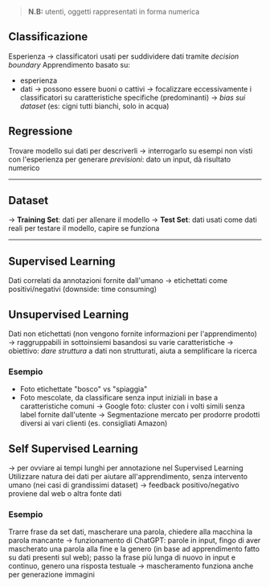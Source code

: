 > **N.B:** utenti, oggetti rappresentati in forma numerica

## Classificazione
Esperienza -> classificatori usati per suddividere dati tramite *decision boundary*
Apprendimento basato su:
- esperienza
- dati -> possono essere buoni o cattivi -> focalizzare eccessivamente i classificatori su caratteristiche specifiche (predominanti) -> *bias sui dataset* (es: cigni tutti bianchi, solo in acqua)

## Regressione 
Trovare modello sui dati per descriverli -> interrogarlo su esempi non visti con l'esperienza per generare *previsioni*: dato un input, dà risultato numerico

***

## Dataset
-> **Training Set**: dati per allenare il modello
-> **Test Set**: dati usati come dati reali per testare il modello, capire se funziona

***

## Supervised Learning
Dati correlati da annotazioni fornite dall'umano -> etichettati come positivi/negativi (downside: time consuming)

## Unsupervised Learning
Dati non etichettati (non vengono fornite informazioni per l'apprendimento) -> raggruppabili in sottoinsiemi basandosi su varie caratteristiche -> obiettivo: *dare struttura* a dati non strutturati, aiuta a semplificare la ricerca

### Esempio
- Foto etichettate "bosco" vs "spiaggia"
- Foto mescolate, da classificare senza input iniziali in base a caratteristiche comuni
  -> Google foto: cluster con i volti simili senza label fornite dall'utente
  -> Segmentazione mercato per prodorre prodotti diversi ai vari clienti (es. consigliati Amazon)

## Self Supervised Learning
-> per ovviare ai tempi lunghi per annotazione nel Supervised Learning
Utilizzare natura dei dati per aiutare all'apprendimento, senza intervento umano (nei casi di grandissimi dataset)
-> feedback positivo/negativo proviene dal web o altra fonte dati

### Esempio
Trarre frase da set dati, mascherare una parola, chiedere alla macchina la parola mancante
-> funzionamento di ChatGPT: parole in input, fingo di aver mascherato una parola alla fine e la genero (in base ad apprendimento fatto su dati presenti sul web); passo la frase più lunga di nuovo in input e continuo, genero una risposta testuale
-> mascheramento funziona anche per generazione immagini







